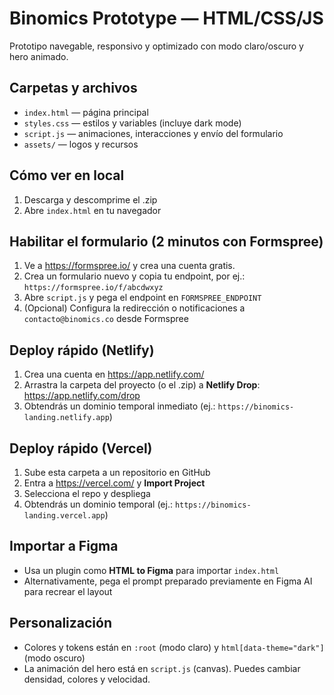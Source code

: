 # Binomics Prototype — HTML/CSS/JS

Prototipo navegable, responsivo y optimizado con modo claro/oscuro y hero animado.

## Carpetas y archivos
- `index.html` — página principal
- `styles.css` — estilos y variables (incluye dark mode)
- `script.js` — animaciones, interacciones y envío del formulario
- `assets/` — logos y recursos

## Cómo ver en local
1. Descarga y descomprime el .zip
2. Abre `index.html` en tu navegador

## Habilitar el formulario (2 minutos con Formspree)
1. Ve a https://formspree.io/ y crea una cuenta gratis.
2. Crea un formulario nuevo y copia tu endpoint, por ej.: `https://formspree.io/f/abcdwxyz`
3. Abre `script.js` y pega el endpoint en `FORMSPREE_ENDPOINT`
4. (Opcional) Configura la redirección o notificaciones a `contacto@binomics.co` desde Formspree

## Deploy rápido (Netlify)
1. Crea una cuenta en https://app.netlify.com/
2. Arrastra la carpeta del proyecto (o el .zip) a **Netlify Drop**: https://app.netlify.com/drop
3. Obtendrás un dominio temporal inmediato (ej.: `https://binomics-landing.netlify.app`)

## Deploy rápido (Vercel)
1. Sube esta carpeta a un repositorio en GitHub
2. Entra a https://vercel.com/ y **Import Project**
3. Selecciona el repo y despliega
4. Obtendrás un dominio temporal (ej.: `https://binomics-landing.vercel.app`)

## Importar a Figma
- Usa un plugin como **HTML to Figma** para importar `index.html`
- Alternativamente, pega el prompt preparado previamente en Figma AI para recrear el layout

## Personalización
- Colores y tokens están en `:root` (modo claro) y `html[data-theme="dark"]` (modo oscuro)
- La animación del hero está en `script.js` (canvas). Puedes cambiar densidad, colores y velocidad.
